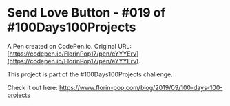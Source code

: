 # Send Love Button - #019 of #100Days100Projects

A Pen created on CodePen.io. Original URL: [https://codepen.io/FlorinPop17/pen/eYYYErv](https://codepen.io/FlorinPop17/pen/eYYYErv).

This project is part of the #100Days100Projects challenge.

Check it out here: https://www.florin-pop.com/blog/2019/09/100-days-100-projects
